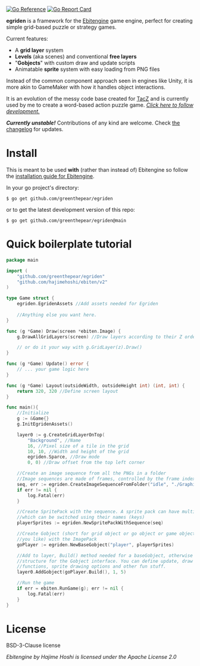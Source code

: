[![Go Reference](https://pkg.go.dev/badge/github.com/greenthepear/egriden.svg)](https://pkg.go.dev/github.com/greenthepear/egriden)
[![Go Report Card](https://goreportcard.com/badge/github.com/greenthepear/egriden)](https://goreportcard.com/report/github.com/greenthepear/egriden)

**egriden** is a framework for the [Ebitengine](https://ebitengine.org/) game engine, perfect for creating simple grid-based puzzle or strategy games. 

Current features:
- A **grid layer** system
- **Levels** (aka scenes) and conventional **free layers**
- "**Gobjects**" with custom draw and update scripts
- Animatable **sprite** system with easy loading from PNG files

Instead of the common component approach seen in engines like Unity, it is more akin to GameMaker with how it handles object interactions.

It is an evolution of the messy code base created for [TacZ](https://github.com/greenthepear/TacZ) and is currently used by me to create a word-based action puzzle game. *[Click here to follow development.](https://greenthepear.com)*

***Currently unstable!*** Contributions of any kind are welcome. Check [the changelog](CHANGELOG.md) for updates.

# Install

This is meant to be used **with** (rather than instead of) Ebitengine so follow the [installation guide for Ebitengine](https://ebitengine.org/en/documents/install.html).

In your go project's directory:
```
$ go get github.com/greenthepear/egriden
```
or to get the latest development version of this repo:
```
$ go get github.com/greenthepear/egriden@main
```

# Quick boilerplate tutorial

```go
package main

import (
    "github.com/greenthepear/egriden"
    "github.com/hajimehoshi/ebiten/v2"
)

type Game struct {
    egriden.EgridenAssets //Add assets needed for Egriden
    
    //Anything else you want here.
}

func (g *Game) Draw(screen *ebiten.Image) {
    g.DrawAllGridLayers(screen) //Draw layers according to their Z order

    // or do it your way with g.GridLayer(z).Draw()
}

func (g *Game) Update() error {
    // ... your game logic here
}

func (g *Game) Layout(outsideWidth, outsideHeight int) (int, int) {
    return 320, 320 //Define screen layout
}

func main(){
    //Initialize
    g := &Game{}
    g.InitEgridenAssets()

    layer0 := g.CreateGridLayerOnTop(
        "Background", //Name
        16, //Pixel size of a tile in the grid
        10, 10, //Width and height of the grid
        egriden.Sparce, //Draw mode
        0, 0) //Draw offset from the top left corner

    //Create an image sequence from all the PNGs in a folder
    //Image sequences are made of frames, controlled by the frame index
    seq, err := egriden.CreateImageSequenceFromFolder("idle", "./Graphics/player/idle/")
    if err != nil {
        log.Fatal(err)
    }

    //Create SpritePack with the sequence. A sprite pack can have multiple sequences,
    //which can be switched using their names (keys)
    playerSprites := egriden.NewSpritePackWithSequence(seq)

    //Create Gobject (short for grid object or go object or game object or whatever
    //you like) with the ImagePack
    goPlayer := egriden.NewBaseGobject("player", playerSprites)

    //Add to layer, Build() method needed for a baseGobject, otherwise create your own
    //structure for the Gobject interface. You can define update, draw
    //functions, sprite drawing options and other fun stuff.
    layer0.AddGobject(goPlayer.Build(), 1, 5)

    //Run the game
    if err = ebiten.RunGame(g); err != nil {
        log.Fatal(err)
    }
}
```

# License
BSD-3-Clause license

*Ebitengine by Hajime Hoshi is licensed under the Apache License 2.0*
